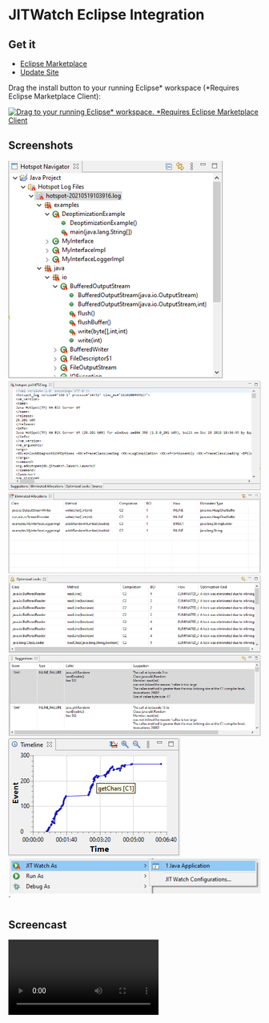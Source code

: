 # JITWatch Eclipse Integration

## Get it

- [Eclipse Marketplace](https://marketplace.eclipse.org/content/jitclipse/index.html)
- [Update Site](update-site/1.0.1)

Drag the install button to your running Eclipse* workspace (*Requires Eclipse Marketplace Client):

 [![Drag to your running Eclipse* workspace. *Requires Eclipse Marketplace Client](https://marketplace.eclipse.org/sites/all/themes/solstice/public/images/marketplace/btn-install.svg)](https://marketplace.eclipse.org/marketplace-client-intro?mpc_install=5405113 "Drag to your running Eclipse* workspace. *Requires Eclipse Marketplace Client")

## Screenshots

![Hotspot Navigator](res/hotspot_navigator.png)
![Hotspot Log Editor](res/hotspot_log_editor.png)
![Eliminated Allocations](res/eliminated_allocations.png)
![Optimized Locks](res/optimized_locks.png)
![Suggestions](res/suggestions.png "Suggestions")
![Timeline](res/timeline.png "Timeline")
![JITclipse Launch Configuration](res/JITWatchAs.png)´

## Screencast

![](res/JITclipse.mp4)